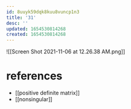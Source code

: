 ```yaml
---
id: 8uuyk59dqk8kuu8vuncp1n3
title: '31'
desc: ''
updated: 1654530814268
created: 1654530814268
---
```

![[Screen Shot 2021-11-06 at 12.26.38 AM.png]]
# references
- [[positive definite matrix]]
- [[nonsingular]]
